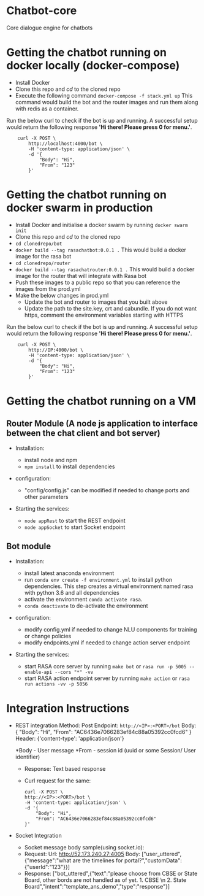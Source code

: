 # Chatbot-core
Core dialogue engine for chatbots


# Getting the chatbot running on docker locally (docker-compose)
- Install Docker
- Clone this repo and *cd* to the cloned repo
- Execute the following command `docker-compose -f stack.yml up` This command would build the bot and the router images and run them along with redis as a container.

Run the below curl to check if the bot is up and running. A successful setup would return the following response **'Hi there! Please press 0 for menu.'**. 

```
    curl -X POST \
        http://localhost:4000/bot \
        -H 'content-type: application/json' \
        -d '{
            "Body": "Hi",
            "From": "123"
        }'
```

# Getting the chatbot running on docker swarm in production
- Install Docker and initialise a docker swarm by running `docker swarm init`
- Clone this repo and *cd* to the cloned repo
- `cd clonedrepo/bot`
- `docker build --tag rasachatbot:0.0.1 .` This would build a docker image for the rasa bot
- `cd clonedrepo/router`
- `docker build --tag rasachatrouter:0.0.1 .` This would build a docker image for the router that will integrate with Rasa bot
- Push these images to a public repo so that you can reference the images from the prod.yml
- Make the below changes in prod.yml 
    - Update the bot and router to images that you built above
    - Update the path to the site.key, crt and cabundle. If you do not want https, comment the environment variables starting with HTTPS

Run the below curl to check if the bot is up and running. A successful setup would return the following response **'Hi there! Please press 0 for menu.'**. 

```
    curl -X POST \
        http://IP:4000/bot \
        -H 'content-type: application/json' \
        -d '{
            "Body": "Hi",
            "From": "123"
        }'
```

# Getting the chatbot running on a VM

## Router Module (A node js application to interface between the chat client and bot server)
- Installation:
    - install node and npm
    - `npm install` to install dependencies

- configuration:
    - "config/config.js" can be modified if needed to change ports and other parameters

- Starting the services:
    - `node appRest` to start the REST endpoint
    - `node appSocket` to start Socket endpoint

## Bot module
- Installation:
    - install latest anaconda environment
    - run `conda env create -f environment.yml` to install python dependencies. This step creates a virtual environment named rasa with python 3.6 and all dependencies
    - activate the environment `conda activate rasa`. 
    - `conda deactivate` to de-activate the environment

- configuration:
    - modify config.yml if needed to change NLU components for training or change policies
    - modify endpoints.yml if needed to change action server endpoint

- Starting the services:
    - start RASA core server by running `make bot` or `rasa run -p 5005 --enable-api --cors "*" -vv`
    - start RASA action endpoint server by running `make action` or `rasa run actions -vv -p 5056`

# Integration Instructions

- REST integration
    Method: Post
    Endpoint: `http://<IP>:<PORT>/bot`
    Body:
    {
        "Body": "Hi",
        "From": "AC6436e7066283ef84c88a05392cc0fcd6"
    }
    Header:
    {'content-type': 'application/json'}

    *Body - User message
    *From - session id (uuid or some Session/ User identifier)

    - Response:  Text based response

    - Curl request for the same:

		```
        curl -X POST \
        http://<IP>:<PORT>/bot \
        -H 'content-type: application/json' \
        -d '{
            "Body": "Hi",
            "From": "AC6436e7066283ef84c88a05392cc0fcd6"
        }'
		```

- Socket Integration
    - Socket message body sample(using socket.io):
    - Request:
        Url: http://52.173.240.27:4005
        Body:
        ["user_uttered",{"message":"what are the timelines for portal?","customData":{"userId":"123"}}]
    - Response: 
        ["bot_uttered",{"text":"please choose from CBSE or State Board, other bords are not handled as of yet. 1. CBSE \n 2. State Board","intent":"template_ans_demo","type":"response"}]
